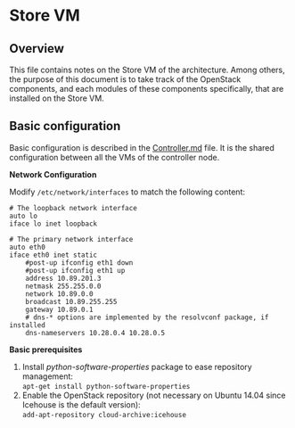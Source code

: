 # Store VM

## Overview
This file contains notes on the Store VM of the architecture. Among others, the purpose of this document is to take track of the OpenStack components, and each modules of these components specifically, that are installed on the Store VM.

## Basic configuration

Basic configuration is described in the [Controller.md](Controller.md) file. It is the shared configuration between all the VMs of the controller node.

**Network Configuration**

Modify `/etc/network/interfaces` to match the following content:

```
# The loopback network interface
auto lo
iface lo inet loopback

# The primary network interface
auto eth0
iface eth0 inet static
    #post-up ifconfig eth1 down
    #post-up ifconfig eth1 up
    address 10.89.201.3
    netmask 255.255.0.0
    network 10.89.0.0
    broadcast 10.89.255.255
    gateway 10.89.0.1
    # dns-* options are implemented by the resolvconf package, if installed
    dns-nameservers 10.28.0.4 10.28.0.5
```

**Basic prerequisites**

1. Install _python-software-properties_ package to ease repository management:  
  `apt-get install python-software-properties`
2. Enable the OpenStack repository (not necessary on Ubuntu 14.04 since Icehouse is the default version):  
  `add-apt-repository cloud-archive:icehouse`